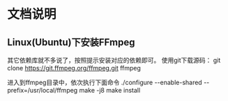 # 文档说明

## Linux(Ubuntu)下安装FFmpeg
其它依赖库就不多说了，按照提示安装对应的依赖即可。
使用git下载源码：
git clone https://git.ffmpeg.org/ffmpeg.git ffmpeg

进入到ffmpeg目录中，依次执行下面命令
./configure --enable-shared --prefix=/usr/local/ffmpeg
make -j8
make install

